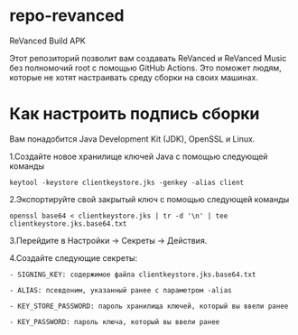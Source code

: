 # repo-revanced
ReVanced Build APK


Этот репозиторий позволит вам создавать ReVanced и ReVanced Music без полномочий root с помощью GitHub Actions. Это поможет людям, которые не хотят настраивать среду сборки на своих машинах.

# Как настроить подпись сборки
Вам понадобится Java Development Kit (JDK), OpenSSL и Linux.

1.Создайте новое хранилище ключей Java с помощью следующей команды

    keytool -keystore clientkeystore.jks -genkey -alias client

2.Экспортируйте свой закрытый ключ с помощью следующей команды

    openssl base64 < clientkeystore.jks | tr -d '\n' | tee clientkeystore.jks.base64.txt

3.Перейдите в Настройки -> Секреты -> Действия.

4.Создайте следующие секреты:

    - SIGNING_KEY: содержимое файла clientkeystore.jks.base64.txt
    
    - ALIAS: псевдоним, указанный ранее с параметром -alias
    
    - KEY_STORE_PASSWORD: пароль хранилища ключей, который вы ввели ранее
    
    - KEY_PASSWORD: пароль ключа, который вы ввели ранее
